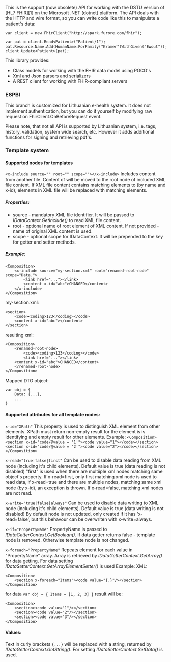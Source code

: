 This is the support (now obsolete) API for working with the DSTU version of [HL7 FHIR][1] on the Microsoft .NET (dotnet) platform. 
The API deals with the HTTP and wire format, so you can write code like this to manipulate a patient's data: 

	var client = new FhirClient("http://spark.furore.com/fhir"); 

	var pat = client.Read<Patient>("Patient/1");
	pat.Resource.Name.Add(HumanName.ForFamily("Kramer")WithGiven("Ewout"));
	client.Update<Patient>(pat);

This library provides:
* Class models for working with the FHIR data model using POCO's
* Xml and Json parsers and serializers
* A REST client for working with FHIR-compliant servers

### ESPBI ###
This branch is customized for Lithuanian e-health system.
It does not implement authentication, but you can do it yourself by modifying raw request on FhirClient.OnBeforeRequest event.

Please note, that not all API is supported by Lithuanian system, i.e. tags, history, validation, system wide search, etc.
However it adds additional functions for signing and retrieving pdf's.

### Template system ###
#### Supported nodes for templates
`<x-include source="" root="" scope=""></x-include>`
	Includes content from another file. Content of <x-include> will be moved to the root node of included XML file content.
	If XML file content contains matching elements to <x-include> (by name and x-id), elements in XML file will be replaced 
	with matching <x-include> elements.
	
##### Properties:
* source - mandatory XML file identifier. It will be passed to _IDataContext.GetInclude()_ to read XML file content.
* root - optional name of root element of XML content. If not provided - name of original XML content is used.
* scope - optional scope for IDataContext. It will be prepended to the key for getter and setter methods.

##### Example:
```
<Composition>
	<x-include source="my-section.xml" root="renamed-root-node" scope="Data.">
		<link href="..."></link>
		<content x-id="abc">CHANGED</content>
	</x-include>
</Composition>
```
my-section.xml:
```
<section>
	<code><coding>123</coding></code>
	<content x-id="abc"></content>
</section>
```
resulting xml:
```
<Composition>
	<renamed-root-node>
		<code><coding>123</coding></code>
		<link href="..."></link>
	<content x-id="abc">CHANGED</content>
	</renamed-root-node>
</Composition>
```
Mapped DTO object:
```
var obj = {
	Data: {...},
	...
}
```

#### Supported attributes for all template nodes:
`x-id="XPath"`
	This property is used to distinguish XML element from other elements. XPath must return non-empty result for the element is is identifying and empty result for other elements.
	Example:
		```<Composition>
			<section x-id="code/@value = '1'"><code value="1"></code></section>
			<section x-id="code/@value = '2'"><code value="2"></code></section>
		</Composition>```

`x-read="true|false|first"`
	Can be used to disable data reading from XML node (including it's child elements). Default value is true (data reading is not disabled)
	"first" is used when there are multiiple xml nodes matching same object's property. 
	If x-read=first, only first matching xml node is used to read data, if x-read=true and there are multiple nodes, matching same xml node (by x-id), an exception is thrown.
	If x-read=false, matching xml nodes are not read.
	
`x-write="true|false|always"`
	Can be used to disable data writing to XML node (including it's child elements). Default value is true (data writing is not disabled)
	By default node is not updated, only created if it has 'x-read=false', but this behavour can be overwriten  with x-write=always.

`x-if="PropertyName"`
	PropertyName is passed to *IDataGetterContext.GetBoolean()*. If data getter returns false - template node is removed. Otherwise template node is not changed.
	
`x-foreach="PropertyName"`
	Repeats element for each value in "PropertyName" array. Array is retrieved by *IDataGetterContext.GetArray()* for data getting. For data 
	setting *IDataSetterContext.GetArrayElementSetter()* is used
	Example:
	XML:
```
<Composition>
	<section x-foreach="Items"><code value="{.}"/></section>
</Composition>
```
for data `var obj = { Items = [1, 2, 3] }` result will be:
```
<Composition>
	<section><code value="1"/></section>
	<section><code value="2"/></section>
	<section><code value="3"/></section>
</Composition>
```

#### Values:
Text in curly brackets `{...}` will be replaced with a string, returned by *IDataGetterContext.GetString()*. For setting *IDataSetterContext.SetData()* is used.
